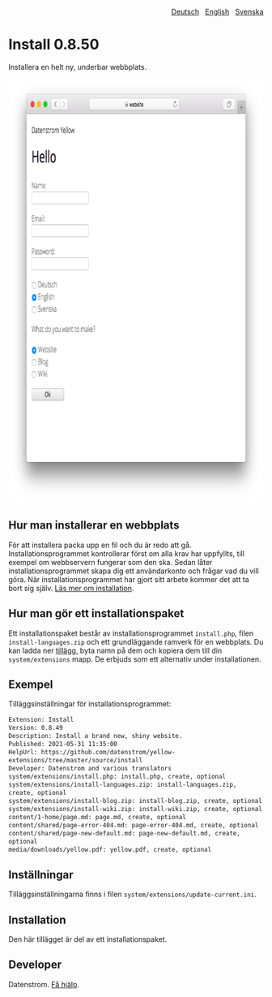 <p align="right"><a href="README-de.md">Deutsch</a> &nbsp; <a href="README.md">English</a> &nbsp; <a href="README-sv.md">Svenska</a></p>

Install 0.8.50
==============
Installera en helt ny, underbar webbplats.

<p align="center"><img src="install-screenshot.png?raw=true" width="795" height="836" alt="Skärmdump"></p>

## Hur man installerar en webbplats

För att installera packa upp en fil och du är redo att gå. Installationsprogrammet kontrollerar först om alla krav har uppfyllts, till exempel om webbservern fungerar som den ska. Sedan låter installationsprogrammet skapa dig ett användarkonto och frågar vad du vill göra. När installationsprogrammet har gjort sitt arbete kommer det att ta bort sig själv. [Läs mer om installation](https://datenstrom.se/sv/yellow/help/how-to-get-started). 

## Hur man gör ett installationspaket

Ett installationspaket består av installationsprogrammet `install.php`, filen `install-languages.zip` och ett grundläggande ramverk för en webbplats. Du kan ladda ner [tillägg](https://github.com/datenstrom/yellow-extensions/tree/master/zip), byta namn på dem och kopiera dem till din `system/extensions` mapp. De erbjuds som ett alternativ under installationen.

## Exempel

Tilläggsinställningar för installationsprogrammet:

~~~
Extension: Install
Version: 0.8.49
Description: Install a brand new, shiny website.
Published: 2021-05-31 11:35:00
HelpUrl: https://github.com/datenstrom/yellow-extensions/tree/master/source/install
Developer: Datenstrom and various translators
system/extensions/install.php: install.php, create, optional
system/extensions/install-languages.zip: install-languages.zip, create, optional
system/extensions/install-blog.zip: install-blog.zip, create, optional
system/extensions/install-wiki.zip: install-wiki.zip, create, optional
content/1-home/page.md: page.md, create, optional
content/shared/page-error-404.md: page-error-404.md, create, optional
content/shared/page-new-default.md: page-new-default.md, create, optional
media/downloads/yellow.pdf: yellow.pdf, create, optional
~~~

## Inställningar

Tilläggsinställningarna finns i filen `system/extensions/update-current.ini`.

## Installation

Den här tillägget är del av ett installationspaket.

## Developer

Datenstrom. [Få hjälp](https://datenstrom.se/sv/yellow/help/).
